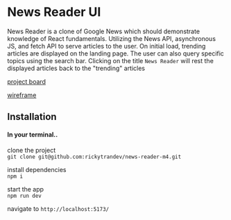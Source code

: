 # News Reader UI

News Reader is a clone of Google News which should demonstrate knowledge of React fundamentals. Utilizing the News API, asynchronous JS, and fetch API to serve articles to the user. On initial load, trending articles are displayed on the landing page. The user can also query specific topics using the search bar. Clicking on the title `News Reader` will rest the displayed articles back to the "trending" articles  

[project board](https://website-name.com](https://github.com/users/rickytrandev/projects/5)https://github.com/users/rickytrandev/projects/5)

[wireframe](https://www.figma.com/file/plkh2tLqjHYjqRFPLuJzZM/News-Reader?type=design&node-id=0-1&mode=design&t=0gcKFTogdUfbD6U0-0)

## Installation
#### In your terminal..  

clone the project  
`git clone git@github.com:rickytrandev/news-reader-m4.git`

install dependencies  
`npm i`  

start the app  
`npm run dev`  

navigate to `http://localhost:5173/`

